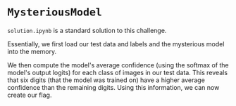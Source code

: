# `MysteriousModel`

`solution.ipynb` is a standard solution to this challenge.

Essentially, we first load our test data and labels and the mysterious model into the memory.

We then compute the model's average confidence (using the softmax of the model's output logits) for each class of images in our test data. This reveals that six digits (that the model was trained on) have a higher average confidence than the remaining digits. Using this information, we can now create our flag.
